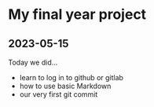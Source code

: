 # My final year project

## 2023-05-15
Today we did...

- learn to log in to github or gitlab
- how to use basic Markdown
- our very first git commit

